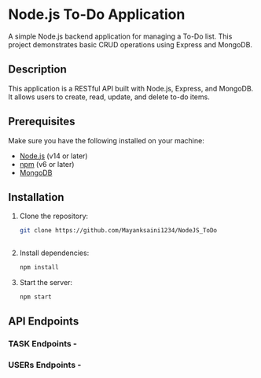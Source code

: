 # Node.js To-Do Application

A simple Node.js backend application for managing a To-Do list. This project demonstrates basic CRUD operations using Express and MongoDB.


## Description

This application is a RESTful API built with Node.js, Express, and MongoDB. It allows users to create, read, update, and delete to-do items. 

## Prerequisites

Make sure you have the following installed on your machine:

- [Node.js](https://nodejs.org/) (v14 or later)
- [npm](https://www.npmjs.com/get-npm) (v6 or later)
- [MongoDB](https://www.mongodb.com/)

## Installation

1. Clone the repository:

    ```sh
    git clone https://github.com/Mayanksaini1234/NodeJS_ToDo
  
    ```

2. Install dependencies:

    ```sh
    npm install
    ```

3. Start the server:

    ```sh
    npm start
    ```

## API Endpoints <br>
### TASK Endpoints -

### USERs Endpoints -

